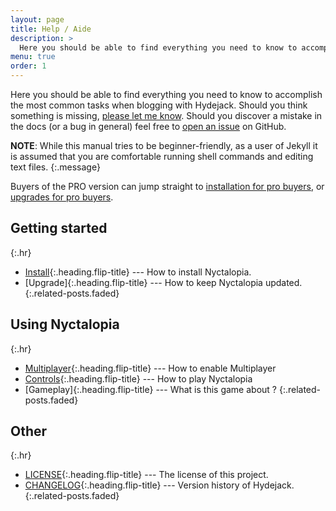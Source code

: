 ```yaml
---
layout: page
title: Help / Aide
description: >
  Here you should be able to find everything you need to know to accomplish the most common tasks when blogging with Hydejack.
menu: true
order: 1
---
```


Here you should be able to find everything you need to know to accomplish the most common tasks when blogging with Hydejack.
Should you think something is missing, [please let me know](mailto:mail@qwtel.com).
Should you discover a mistake in the docs (or a bug in general) feel free to [open an issue](https://github.com/qwtel/hydejack/issues) on GitHub.

**NOTE**: While this manual tries to be beginner-friendly, as a user of Jekyll it is assumed that you are comfortable running shell commands and editing text files.
{:.message}

Buyers of the PRO version can jump straight to [installation for pro buyers](install.md#pro-version),
or [upgrades for pro buyers](upgrade.md#pro-version).

## Getting started
{:.hr}

* [Install]{:.heading.flip-title} --- How to install Nyctalopia.
* [Upgrade]{:.heading.flip-title} --- How to keep Nyctalopia updated.
{:.related-posts.faded}

## Using Nyctalopia
{:.hr}

* [Multiplayer]{:.heading.flip-title} --- How to enable Multiplayer
* [Controls]{:.heading.flip-title} --- How to play Nyctalopia
* [Gameplay]{:.heading.flip-title} --- What is this game about ?
{:.related-posts.faded}

## Other
{:.hr}

* [LICENSE]{:.heading.flip-title} --- The license of this project.
* [CHANGELOG]{:.heading.flip-title} --- Version history of Hydejack.
{:.related-posts.faded}

[install]: install.md
[update]: update.md
[multiplayer]: multiplayer.md
[controls]: controls.md
[gamepkay]: gameplay.md
[LICENSE]: ../../LICENSE.md
[CHANGELOG]: ../../CHANGELOG.md
